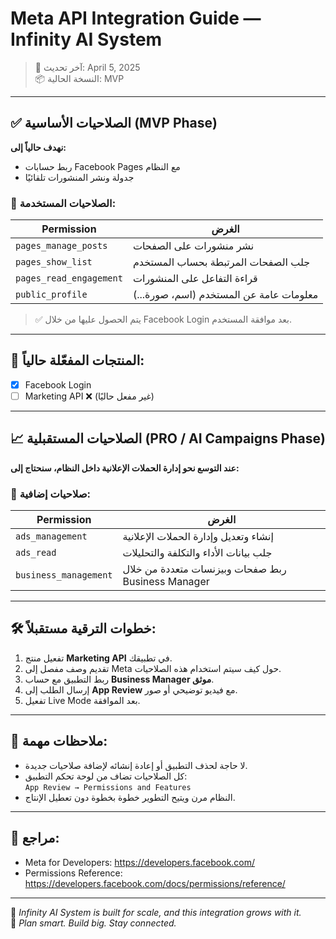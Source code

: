 # Meta API Integration Guide — Infinity AI System

> 📅 آخر تحديث: April 5, 2025  
> 📦 النسخة الحالية: MVP  

---

## ✅ الصلاحيات الأساسية (MVP Phase)

**نهدف حالياً إلى:**
- ربط حسابات Facebook Pages مع النظام
- جدولة ونشر المنشورات تلقائيًا

### 🔐 الصلاحيات المستخدمة:

| Permission | الغرض |
|------------|--------|
| `pages_manage_posts` | نشر منشورات على الصفحات |
| `pages_show_list`    | جلب الصفحات المرتبطة بحساب المستخدم |
| `pages_read_engagement` | قراءة التفاعل على المنشورات |
| `public_profile`     | معلومات عامة عن المستخدم (اسم، صورة...) |

> ✅ يتم الحصول عليها من خلال Facebook Login بعد موافقة المستخدم.

---

## 🧱 المنتجات المفعّلة حالياً:

- [x] Facebook Login  
- [ ] Marketing API ❌ (غير مفعل حاليًا)

---

## 📈 الصلاحيات المستقبلية (PRO / AI Campaigns Phase)

**عند التوسع نحو إدارة الحملات الإعلانية داخل النظام، سنحتاج إلى:**

### 🔐 صلاحيات إضافية:

| Permission | الغرض |
|------------|--------|
| `ads_management` | إنشاء وتعديل وإدارة الحملات الإعلانية |
| `ads_read` | جلب بيانات الأداء والتكلفة والتحليلات |
| `business_management` | ربط صفحات وبيزنسات متعددة من خلال Business Manager |

---

## 🛠 خطوات الترقية مستقبلاً:

1. تفعيل منتج **Marketing API** في تطبيقك.
2. تقديم وصف مفصل إلى Meta حول كيف سيتم استخدام هذه الصلاحيات.
3. ربط التطبيق مع حساب **Business Manager موثق**.
4. إرسال الطلب إلى **App Review** مع فيديو توضيحي أو صور.
5. تفعيل Live Mode بعد الموافقة.

---

## 🧠 ملاحظات مهمة:

- لا حاجة لحذف التطبيق أو إعادة إنشائه لإضافة صلاحيات جديدة.
- كل الصلاحيات تضاف من لوحة تحكم التطبيق:  
  `App Review → Permissions and Features`
- النظام مرن ويتيح التطوير خطوة بخطوة دون تعطيل الإنتاج.

---

## 🧩 مراجع:

- Meta for Developers: https://developers.facebook.com/
- Permissions Reference: https://developers.facebook.com/docs/permissions/reference/

---

🚀 *Infinity AI System is built for scale, and this integration grows with it.*  
🧠 *Plan smart. Build big. Stay connected.*